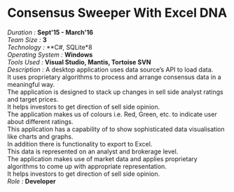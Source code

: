 # Consensus Sweeper With Excel DNA   
*Duration :* **Sept'15 - March'16**  
*Team Size :* **3**  
*Technology :* **C#, SQLite*8  
*Operating System :* **Windows**   
*Tools Used :* **Visual Studio, Mantis, Tortoise SVN**  
*Description :* A desktop application uses data source’s API to load data.   
It uses proprietary algorithms to process and arrange consensus data in a meaningful way.   
The application is designed to stack up changes in sell side analyst ratings and target prices.   
It helps investors to get direction of sell side opinion.   
The application makes us of colours i.e. Red, Green, etc. to indicate user about different ratings.   
This application has a capability of to show sophisticated data visualisation like charts and graphs.   
In addition there is functionality to export to Excel.  
This data is represented on an analyst and brokerage level.   
The application makes use of market data and applies proprietary algorithms to come up with appropriate representation.   
It helps investors to get direction of sell side opinion.  
*Role :* **Developer**  
